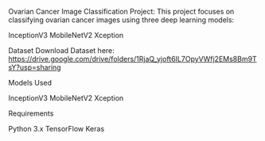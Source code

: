 Ovarian Cancer Image Classification Project:
This project focuses on classifying ovarian cancer images using three deep learning models:

InceptionV3
MobileNetV2
Xception

Dataset
Download Dataset here: https://drive.google.com/drive/folders/1RjaQ_yjoft6IL7OpyVWfj2EMs8Bm9TsY?usp=sharing

Models Used

InceptionV3 
MobileNetV2
Xception

Requirements

Python 3.x
TensorFlow
Keras
